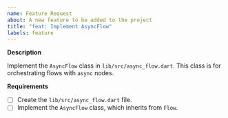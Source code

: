 ```yaml
---
name: Feature Request
about: A new feature to be added to the project
title: "feat: Implement AsyncFlow"
labels: feature
---
```


**Description**

Implement the `AsyncFlow` class in `lib/src/async_flow.dart`. This class is for orchestrating flows with `async` nodes.

**Requirements**

- [ ] Create the `lib/src/async_flow.dart` file.
- [ ] Implement the `AsyncFlow` class, which inherits from `Flow`.
